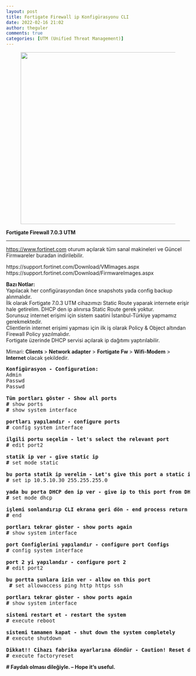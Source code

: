 ```yaml
---
layout: post
title: Fortigate Firewall ip Konfigürasyonu CLI
date: 2022-02-16 21:02
author: theguler
comments: true
categories: [UTM (Unified Threat Management)]
---
```

<!-- wp:image {"id":1852,"width":"470px","height":"auto","sizeSlug":"large","linkDestination":"none"} -->
<figure class="wp-block-image size-large is-resized"><img src="https://farukguler.com/assets/post_images/maxresdf.jpg?w=1024" alt="" class="wp-image-1852" style="width:470px;height:auto" /></figure>
<!-- /wp:image -->

<!-- wp:paragraph -->
<p><strong>Fortigate Firewall 7.0.3 UTM</strong></p>
<!-- /wp:paragraph -->

<!-- wp:separator {"opacity":"css"} -->
<hr class="wp-block-separator has-css-opacity" />
<!-- /wp:separator -->

<!-- wp:paragraph -->
<p><a href="https://www.fortinet.com/">https://www.fortinet.com</a> oturum açılarak tüm sanal makineleri ve Güncel Firmwareler buradan indirilebilir.</p>
<!-- /wp:paragraph -->

<!-- wp:paragraph -->
<p>https://support.fortinet.com/Download/VMImages.aspx https://support.fortinet.com/Download/FirmwareImages.aspx</p>
<!-- /wp:paragraph -->

<!-- wp:paragraph -->
<p><strong>Bazı Notlar:</strong><br>Yapılacak her configürasyondan önce snapshots yada config backup alınmalıdır.<br>İlk olarak Fortigate 7.0.3 UTM cihazımızı Static Route yaparak internete erişir hale getirelim. DHCP den ip alınırsa Static Route gerek yoktur.<br>Sorunsuz internet erişimi için sistem saatini İstanbul-Türkiye yapmamız gerekmektedir.<br>Clientlerin internet erişimi yapması için ilk iş olarak Policy &amp; Object altından Firewall Policy yazılmalıdır.<br>Fortigate üzerinde DHCP servisi açılarak ip dağıtımı yaptırılabilir.</p>
<!-- /wp:paragraph -->

<!-- wp:paragraph -->
<p>Mimari: <strong>Clients </strong>&gt; <strong>Network adapter</strong> &gt; <strong>Fortigate Fw </strong>&gt; <strong>Wifi-Modem</strong> &gt; <strong>Internet </strong>olacak şekildedir.</p>
<!-- /wp:paragraph -->

<!-- wp:preformatted -->
<pre id="block-212c4770-1090-40f9-a3aa-882bb19bd474" class="wp-block-preformatted"><strong>Konfigürasyon - Configuration:</strong><br>Admin<br>Passwd<br>Passwd<br><br><strong>Tüm portları göster - Show all ports</strong><br><strong>#</strong> show ports <br><strong>#</strong> show system interface<br><br><strong>portları yapılandır - configure ports </strong><br><strong>#</strong> config system interface<br><br><strong>ilgili portu seçelim - let's select the relevant port </strong><br><strong>#</strong> edit port2<br><br><strong>statik ip ver - give static ip </strong><br><strong>#</strong> set mode static<br><br><strong>bu porta statik ip verelim - Let's give this port a static ip </strong><br><strong>#</strong> set ip 10.5.10.30 255.255.255.0<br><br><strong>yada bu porta DHCP den ip ver - give ip to this port from DHCP</strong><br><strong>#</strong> set mode dhcp<br><br><strong>işlemi sonlandırıp CLI ekrana geri dön - end process return to CLI screen</strong><br><strong>#</strong> end<br><br><strong>portları tekrar göster - show ports again</strong><br><strong>#</strong> show system interface<br><br><strong>port Configlerini yapılandır - configure port Configs</strong><br><strong>#</strong> config system interface<br><br><strong>port 2 yi yapılandır - configure port 2</strong><br><strong>#</strong> edit port2<br><br><strong>bu portta şunlara izin ver - allow on this port</strong><br> <strong>#</strong> set allowaccess ping http https ssh<br><br><strong>portları tekrar göster - show ports again</strong><br><strong>#</strong> show system interface<br><br><strong>sistemi restart et - restart the system</strong><br><strong>#</strong> execute reboot<br><br><strong>sistemi tamamen kapat - shut down the system completely</strong><br><strong>#</strong> execute shutdown<br><br><strong>Dikkat!! Cihazı fabrika ayarlarına döndür - Caution! Reset device to factory settings</strong><br><strong>#</strong> execute factoryreset</pre>
<!-- /wp:preformatted -->

<!-- wp:paragraph -->
<p><strong># Faydalı olması dileğiyle. – Hope it’s useful.</strong></p>
<!-- /wp:paragraph -->
